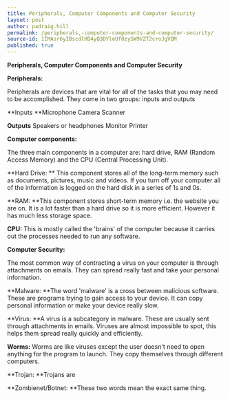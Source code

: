 ```yaml
---
title: Peripherals, Computer Components and Computer Security
layout: post
author: padraig.hill
permalink: /peripherals,-computer-components-and-computer-security/
source-id: 1IMAsr6yIBscdlHD4yQ3DYleUfOzySW9VZT2croJgVQM
published: true
---
```

**Peripherals, Computer Components and Computer Security**

**Peripherals:**

Peripherals are devices that are vital for all of the tasks that you may need to be accomplished. They come in two groups: inputs and outputs

**Inputs	**Microphone			Camera	Scanner

**Outputs**	Speakers or headphones	Monitor	Printer

**Computer components:**

The three main components in a computer are: hard drive, RAM (Random Access Memory) and the CPU (Central Processing Unit).

**Hard Drive:	**	This component stores all of the long-term memory such as documents, pictures, music and videos. If you turn off your computer all of the information is logged on the hard disk in a series of 1s and 0s.

**RAM:			**This component stores short-term memory i.e. the website you are on. It is a lot faster than a hard drive so it is more efficient. However it has much less storage space.

**CPU:**			This is mostly called the 'brains' of the computer because it carries out the processes needed to run any software.

**Computer Security:**

The most common way of contracting a virus on your computer is through attachments on emails. They can spread really fast and take your personal information.

**Malware:		**The word 'malware' is a cross between malicious software. These are programs trying to gain access to your device. It can copy personal information or make your device really slow.

**Virus:			**A virus is a subcategory in malware. These are usually sent through attachments in emails. Viruses are almost impossible to spot, this helps them spread really quickly and efficiently.

**Worms:**		Worms are like viruses except the user doesn't need to open anything for the program to launch. They copy themselves through different computers.

**Trojan:		**Trojans are

**Zombienet/Botnet:	**These two words mean the exact same thing.

